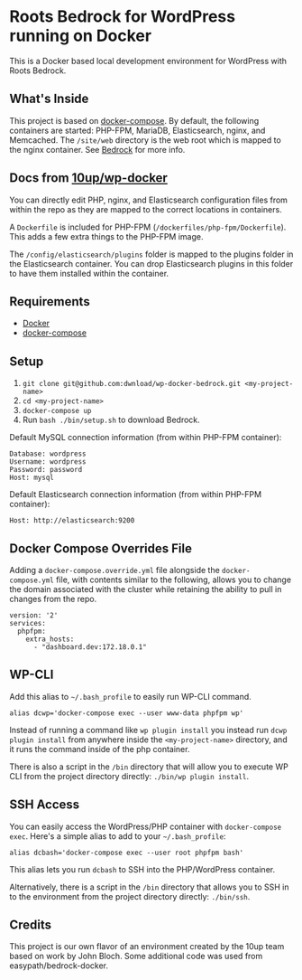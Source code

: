 # Roots Bedrock for WordPress running on Docker

This is a Docker based local development environment for WordPress with Roots Bedrock.

## What's Inside

This project is based on [docker-compose](https://docs.docker.com/compose/). By default, the following containers are
started: PHP-FPM, MariaDB, Elasticsearch, nginx, and Memcached. The `/site/web` directory is the web root which is
mapped to the nginx container. See [Bedrock](https://github.com/roots/bedrock) for more info.


## Docs from [10up/wp-docker](https://github.com/10up/wp-docker)
You can directly edit PHP, nginx, and Elasticsearch configuration files from within the repo as they are mapped to
the correct locations in containers.

A `Dockerfile` is included for PHP-FPM (`/dockerfiles/php-fpm/Dockerfile`). This adds a few extra things to the
PHP-FPM image.

The `/config/elasticsearch/plugins` folder is mapped to the plugins folder in the Elasticsearch container. You can
drop Elasticsearch plugins in this folder to have them installed within the container.

## Requirements

* [Docker](https://www.docker.com/)
* [docker-compose](https://docs.docker.com/compose/)

## Setup

1. `git clone git@github.com:dwnload/wp-docker-bedrock.git <my-project-name>`
1. `cd <my-project-name>`
1. `docker-compose up`
1. Run `bash ./bin/setup.sh` to download Bedrock.

Default MySQL connection information (from within PHP-FPM container):

```
Database: wordpress
Username: wordpress
Password: password
Host: mysql
```

Default Elasticsearch connection information (from within PHP-FPM container):

```Host: http://elasticsearch:9200```

## Docker Compose Overrides File

Adding a `docker-compose.override.yml` file alongside the `docker-compose.yml` file, with contents similar to
the following, allows you to change the domain associated with the cluster while retaining the ability to pull in changes from the repo.

```
version: '2'
services:
  phpfpm:
    extra_hosts:
      - "dashboard.dev:172.18.0.1"
```

## WP-CLI

Add this alias to `~/.bash_profile` to easily run WP-CLI command.

```
alias dcwp='docker-compose exec --user www-data phpfpm wp'
```

Instead of running a command like `wp plugin install` you instead run `dcwp plugin install` from anywhere inside the
`<my-project-name>` directory, and it runs the command inside of the php container.

There is also a script in the `/bin` directory that will allow you to execute WP CLI from the project directory directly: `./bin/wp plugin install`.

## SSH Access

You can easily access the WordPress/PHP container with `docker-compose exec`. Here's a simple alias to add to your `~/.bash_profile`:

```
alias dcbash='docker-compose exec --user root phpfpm bash'
```

This alias lets you run `dcbash` to SSH into the PHP/WordPress container.

Alternatively, there is a script in the `/bin` directory that allows you to SSH in to the environment from the project directory directly: `./bin/ssh`.

## Credits

This project is our own flavor of an environment created by the 10up team based on work by John Bloch. Some additional
code was used from easypath/bedrock-docker.
